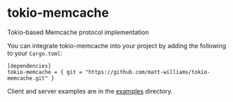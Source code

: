 # tokio-memcache

Tokio-based Memcache protocol implementation

You can integrate tokio-memcache into your project by adding the following to your `Cargo.toml`:

```
[dependencies]
tokio-memcache = { git = "https://github.com/matt-williams/tokio-memcache.git" }
```

Client and server examples are in the [examples](examples) directory.
